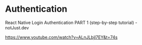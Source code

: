 # Authentication
React Native Login Authentication PART 1 (step-by-step tutorial) - notJust.dev

https://www.youtube.com/watch?v=ALnJLbjI7EY&t=74s
